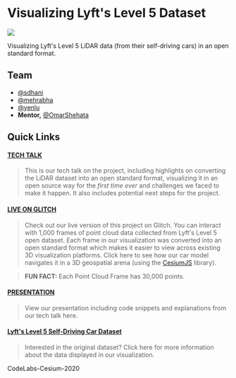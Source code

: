 # Visualizing Lyft's Level 5 Dataset 
<img src="https://github.com/sdhani/codelabs-cesium-20/blob/master/public/codelabs-animate.gif" />

<p> Visualizing Lyft's Level 5 LiDAR data (from their self-driving cars) in an open standard format.</p>

## Team
- [@sdhani](https://github.com/sdhani)
- [@mehrabha](https://github.com/mehrabha)
- [@yenlu](https://github.com/yenlu)
- **Mentor,** [@OmarShehata](https://github.com/OmarShehata)

## Quick Links

#### [TECH TALK](https://www.youtube.com/watch?time_continue=720&v=wsHNfLxa6Ag&feature=emb_logo)

> This is our tech talk on the project, including highlights on converting the LiDAR dataset into an open standard format, visualizing it in an open source way for the *first time ever* and challenges we faced to make it happen. It also includes potential next steps for the project.

#### [LIVE ON GLITCH](https://berry-vaulted-exoplanet.glitch.me/)

> Check out our live version of this project on Glitch. You can interact with 1,000 frames of point cloud data collected from Lyft's Level 5 open dataset. Each frame in our visualization was converted into an open standard format which makes it easier to view across existing 3D visualization platforms. Click here to see how our car model navigates it in a 3D geospatial arena (using the [CesiumJS](https://cesium.com/cesiumjs/) library). 

> **FUN FACT:** Each Point Cloud Frame has 30,000 points.

#### [PRESENTATION](https://docs.google.com/presentation/d/1ZJnLc2Aa7DO-T3L9RnNnBvXsg1PVPsLE1n1mPjGLl3k/edit?usp=sharing)

> View our presentation including code snippets and explanations from our tech talk here.

#### [Lyft's Level 5 Self-Driving Car Dataset](https://self-driving.lyft.com/level5/) 

> Interested in the original dataset? Click here for more information about the data displayed in our visualization.



CodeLabs-Cesium-2020
